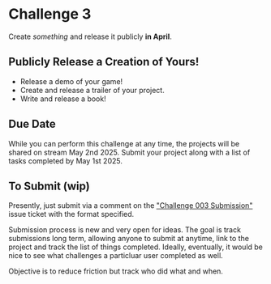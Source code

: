 # Challenge 3

Create _something_ and release it publicly **in April**.

## Publicly Release a Creation of Yours!

- Release a demo of your game!
- Create and release a trailer of your project.
- Write and release a book!

## Due Date

While you can perform this challenge at any time, the projects will be shared on stream May 2nd 2025. Submit your project along with a list of tasks completed by May 1st 2025.

## To Submit (wip)

Presently, just submit via a comment on the ["Challenge 003 Submission"](https://github.com/timbeaudet/knowledge_base/issues/14) issue ticket with the format specified.
  
Submission process is new and very open for ideas. The goal is track submissions long term, allowing anyone to submit at anytime, link to the project and track the list of things completed. Ideally, eventually, it would be nice to see what challenges a particluar user completed as well.
  
Objective is to reduce friction but track who did what and when.
